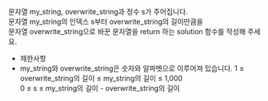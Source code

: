 문자열 my_string, overwrite_string과 정수 s가 주어집니다.<br> 문자열 my_string의 인덱스 s부터 overwrite_string의 길이만큼을<br> 문자열 overwrite_string으로 바꾼 문자열을 return 하는 solution 함수를 작성해 주세요.<br>

- 제한사항
- my_string와 overwrite_string은 숫자와 알파벳으로 이루어져 있습니다.
1 ≤ overwrite_string의 길이 ≤ my_string의 길이 ≤ 1,000 <br>
0 ≤ s ≤ my_string의 길이 - overwrite_string의 길이
